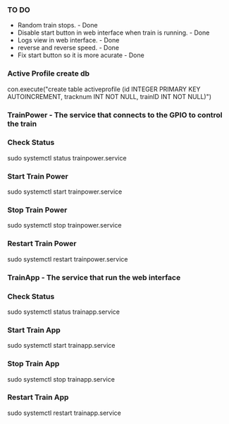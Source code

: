 ### TO DO ###
- Random train stops. - Done
- Disable start button in web interface when train is running. - Done
- Logs view in web interface. - Done
- reverse and reverse speed. - Done
- Fix start button so it is more acurate - Done


### Active Profile create db ###
con.execute("create table activeprofile (id INTEGER PRIMARY KEY AUTOINCREMENT, tracknum INT NOT NULL, trainID INT NOT NULL)")

### TrainPower - The service that connects to the GPIO to control the train ###
### Check Status ###
sudo systemctl status trainpower.service
### Start Train Power ###
sudo systemctl start trainpower.service
### Stop Train Power ###
sudo systemctl stop trainpower.service
### Restart Train Power ###
sudo systemctl restart trainpower.service

### TrainApp - The service that run the web interface ###
### Check Status ###
sudo systemctl status trainapp.service
### Start Train App ###
sudo systemctl start trainapp.service
### Stop Train App ###
sudo systemctl stop trainapp.service
### Restart Train App ###
sudo systemctl restart trainapp.service

